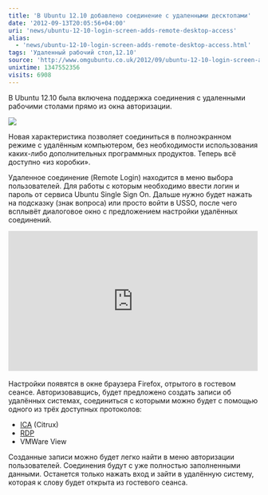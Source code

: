```yaml
---
title: 'В Ubuntu 12.10 добавлено соединение с удаленными десктопами'
date: '2012-09-13T20:05:56+04:00'
uri: 'news/ubuntu-12-10-login-screen-adds-remote-desktop-access'
alias: 
  - 'news/ubuntu-12-10-login-screen-adds-remote-desktop-access.html'
tags: 'Удаленный рабочий стол,12.10'
source: 'http://www.omgubuntu.co.uk/2012/09/ubuntu-12-10-login-screen-adds-remote-desktop-access'
unixtime: 1347552356
visits: 6908
---
```

В Ubuntu 12.10 была включена поддержка соединения с удаленными рабочими столами прямо из окна авторизации.

[![](img/2012/09/13/20-00/remote-login-7982873633-o.jpg)](img/2012/09/13/20-00/remote-login-7982873633-o.jpg)

Новая характеристика позволяет соединиться в полноэкранном режиме с удалённым компьютером, без необходимости использования каких-либо дополнительных программных продуктов. Теперь всё доступно «из коробки».

Удаленное соединение (Remote Login) находится в меню выбора пользователей. Для работы с которым необходимо ввести логин и пароль от сервиса Ubuntu Single Sign On. Дальше нужно будет нажать на подсказку (знак вопроса) или просто войти в USSO, после чего всплывёт диалоговое окно с предложением настройки удалённых соединений.

<iframe width="500" height="281" src="https://www.youtube.com/embed/D3niKXbHQUo" frameborder="0" allowfullscreen=""></iframe> 

Настройки появятся в окне браузера Firefox, отрытого в гостевом сеансе. Авторизовавщись, будет предложено создать записи об удалённых системах, соединиться с которыми можно будет с помощью одного из трёх доступных протоколов:

*   [ICA](http://ru.wikipedia.org/wiki/Independent_Computing_Architecture) (Citrux)
*   [RDP](http://ru.wikipedia.org/wiki/Remote_Desktop_Protocol)
*   VMWare View

Созданные записи можно будет легко найти в меню авторизации пользователей. Соединения будут с уже полностью заполненными данными. Останется только нажать вход и зайти в удалённую систему, которая к слову будет открыта из гостевого сеанса.
